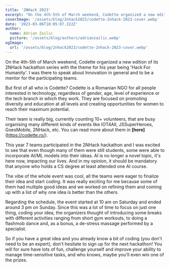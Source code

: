 ```yaml
---
title: '2NHack 2023'
excerpt: "On the 4th-5th of March weekend, Codette organized a new edition of its 2NHack hackathon series with the theme for his year being 'Hack For Humanity'. I was there to speak about Innovation in general and to be a mentor for the participating teams."
coverImage: '/assets/blog/2nhack2023/codette-2nhack-2023-cover.webp'
date: '2023-03-06T10:05:07.322Z'
author:
  name: Adrian Zailic
  picture: '/assets/blog/authors/adrianzailic.webp'
ogImage:
  url: '/assets/blog/2nhack2023/codette-2nhack-2023-cover.webp'
---
```


On the 4th-5th of March weekend, Codette organized a new edition of its 2NHack hackathon series with the theme for his year being 'Hack For Humanity'. I was there to speak about Innovation in general and to be a mentor for the participating teams.

But first of all who is Codette? Codette is a Romanian NGO for all people interested in technology, regardless of gender, age, level of experience or the tech branch in which they work. They are focused on promoting diversity and education at all levels and creating opportunities for women to reach their maximum potential.

Their team is really big, currently counting 10+ volunteers, that are busy organising many different kinds of events like IOT4All, JSSuperHeroes, GoesMobile, 2NHack, etc. You can read more about them in **[here]**(https://codette.ro/).

This year 7 teams participated in the 2NHack hackathon and I was excited to see that even though many of them were still students, some were able to incorporate AI/ML models into their ideas. AI is no longer a novel topic, it's here now, impacting our lives. And in my opinion, it should be mandatory that anyone who holds a CS degree at least attended one AI course. 

The vibe of the whole event was cool, all the teams were eager to finalize their idea and start coding. It was really exciting for me because some of them had multiple good ideas and we worked on refining them and coming up with a list of why one idea is better than the others.   

Regarding the schedule, the event started at 10 am on Saturday and ended around 3 pm on Sunday. Since this was a lot of time to focus on just one thing, coding your idea, the organizers thought of introducing some breaks with different activities ranging from short gym workouts, to doing a flashmob dance and, as a bonus, a de-stress massage performed by a specialist.

So if you have a great idea and you already know a bit of coding (you don't need to be an expert), don't hesitate to sign up for the next hackathon! You will for sure have lots of fun, challenge yourself and improve your ability to manage time-sensitive tasks, and who knows, maybe you'll even win one of the prizes. 